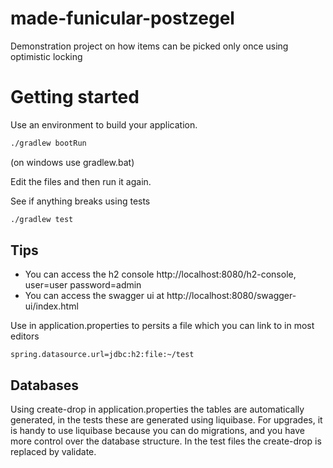 # made-funicular-postzegel
Demonstration project on how items can be picked only once using optimistic locking

# Getting started
Use an environment to build your application.
```bash
./gradlew bootRun
```
(on windows use gradlew.bat)

Edit the files and then run it again.

See if anything breaks using tests
```bash
./gradlew test
```

## Tips
- You can access the h2 console http://localhost:8080/h2-console, user=user password=admin
- You can access the swagger ui at http://localhost:8080/swagger-ui/index.html


Use in application.properties to persits a file which you can link to in most editors
```
spring.datasource.url=jdbc:h2:file:~/test
```

## Databases
Using create-drop in application.properties the tables are automatically generated, in the tests these are generated using liquibase.
For upgrades, it is handy to use liquibase because you can do migrations, and you have more control over the database structure.
In the test files the create-drop is replaced by validate.